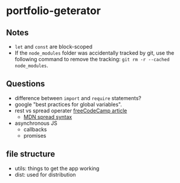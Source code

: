 # portfolio-geterator

## Notes

-   `let` and `const` are block-scoped
-   If the `node_modules` folder was accidentally tracked by git, use the following command to remove the tracking: `git rm -r --cached node_modules`.

## Questions

-   difference between `import` and `require` statements?
-   google "best practices for global variables".
-   rest vs spread operater [freeCodeCamp article](https://www.freecodecamp.org/news/javascript-rest-vs-spread-operators/)
    -   [MDN spread syntax](https://developer.mozilla.org/en-US/docs/Web/JavaScript/Reference/Operators/Spread_syntax#Rest_syntax_parameters)
-   asynchronous JS
    -   callbacks
    -   promises

## file structure

-   utils: things to get the app working
-   dist: used for distribution
